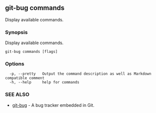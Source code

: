 ## git-bug commands

Display available commands.

### Synopsis

Display available commands.

```
git-bug commands [flags]
```

### Options

```
  -p, --pretty   Output the command description as well as Markdown compatible comment
  -h, --help     help for commands
```

### SEE ALSO

* [git-bug](git-bug.md)	 - A bug tracker embedded in Git.

